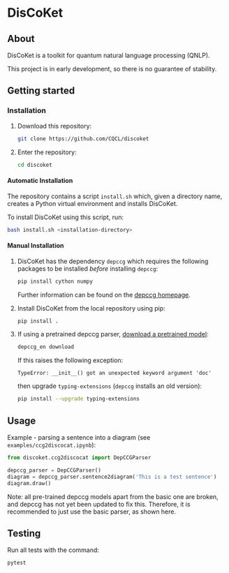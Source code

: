 # DisCoKet

## About

DisCoKet is a toolkit for quantum natural language processing (QNLP).

This project is in early development, so there is no guarantee of
stability.

## Getting started

### Installation

1. Download this repository:
   ```bash
   git clone https://github.com/CQCL/discoket
   ```

2. Enter the repository:
   ```bash
   cd discoket
   ```

#### Automatic Installation

The repository contains a script `install.sh` which, given a directory
name, creates a Python virtual environment and installs DisCoKet.

To install DisCoKet using this script, run:
```bash
bash install.sh <installation-directory>
```

#### Manual Installation

1. DisCoKet has the dependency `depccg` which requires the following
   packages to be installed *before* installing `depccg`:
   ```bash
   pip install cython numpy
   ```
   Further information can be found on the
   [depccg homepage](//github.com/masashi-y/depccg).

2. Install DisCoKet from the local repository using pip:
   ```bash
   pip install .
   ```

3. If using a pretrained depccg parser,
[download a pretrained model](//github.com/masashi-y/depccg#using-a-pretrained-english-parser):
   ```bash
   depccg_en download
   ```

   If this raises the following exception:
   ```
   TypeError: __init__() got an unexpected keyword argument 'doc'
   ```
   then upgrade `typing-extensions` (`depccg` installs an old version):
   ```bash
   pip install --upgrade typing-extensions
   ```

## Usage

Example - parsing a sentence into a diagram (see
`examples/ccg2discocat.ipynb`):

```python
from discoket.ccg2discocat import DepCCGParser

depccg_parser = DepCCGParser()
diagram = depccg_parser.sentence2diagram('This is a test sentence')
diagram.draw()
```

Note: all pre-trained depccg models apart from the basic one are broken,
and depccg has not yet been updated to fix this. Therefore, it is
recommended to just use the basic parser, as shown here.

## Testing

Run all tests with the command:

```bash
pytest
```
